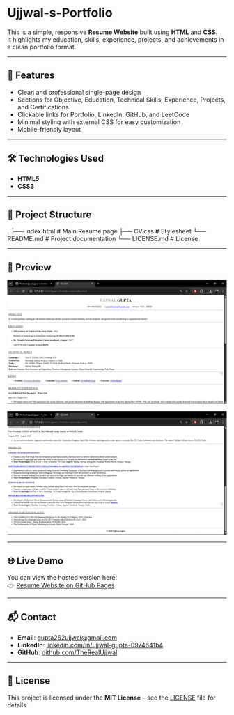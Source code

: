 # Ujjwal-s-Portfolio

This is a simple, responsive **Resume Website** built using **HTML** and **CSS**.  
It highlights my education, skills, experience, projects, and achievements in a clean portfolio format.

---

## 🚀 Features
- Clean and professional single-page design
- Sections for Objective, Education, Technical Skills, Experience, Projects, and Certifications
- Clickable links for Portfolio, LinkedIn, GitHub, and LeetCode
- Minimal styling with external CSS for easy customization
- Mobile-friendly layout

---

## 🛠️ Technologies Used
- **HTML5**
- **CSS3**

---

## 📂 Project Structure
.
├── index.html # Main Resume page
├── CV.css # Stylesheet
└── README.md # Project documentation
└── LICENSE.md # License

---

## 📸 Preview
![Resume Screenshot](./screenshots/Resume1.png)

![Resume Screenshot](./screenshots/Resume2.png)

---

## 🌐 Live Demo
You can view the hosted version here:  
👉 [Resume Website on GitHub Pages](https://therealujjwal.github.io/Ujjwal-s-Portfolio/)

---

## 📬 Contact
- **Email**: gupta262ujjwal@gmail.com  
- **LinkedIn**: [linkedin.com/in/ujjwal-gupta-0974641b4](https://www.linkedin.com/in/ujjwal-gupta-0974641b4/)  
- **GitHub**: [github.com/TheRealUjjwal](https://github.com/TheRealUjjwal)  

---

## 📄 License
This project is licensed under the **MIT License** – see the [LICENSE](./LICENSE) file for details.